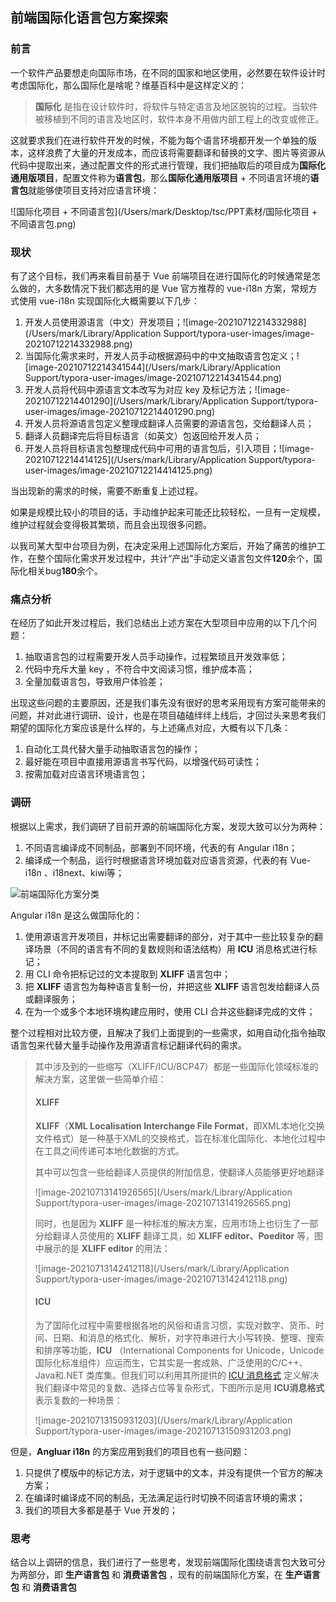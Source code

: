 ##  前端国际化语言包方案探索

### 前言

一个软件产品要想走向国际市场，在不同的国家和地区使用，必然要在软件设计时考虑国际化，那么国际化是啥呢？维基百科中是这样定义的：

> **国际化** 是指在设计软件时，将软件与特定语言及地区脱钩的过程。当软件被移植到不同的语言及地区时，软件本身不用做内部工程上的改变或修正。

这就要求我们在进行软件开发的时候，不能为每个语言环境都开发一个单独的版本，这样浪费了大量的开发成本，而应该将需要翻译和替换的文字、图片等资源从代码中提取出来，通过配置文件的形式进行管理，我们把抽取后的项目成为**国际化通用版项目**，配置文件称为**语言包**，那么**国际化通用版项目** + 不同语言环境的**语言包**就能够使项目支持对应语言环境：

![国际化项目 + 不同语言包](/Users/mark/Desktop/tsc/PPT素材/国际化项目 + 不同语言包.png)

### 现状

有了这个目标，我们再来看目前基于 Vue 前端项目在进行国际化的时候通常是怎么做的，大多数情况下我们都选用的是 Vue 官方推荐的 vue-i18n 方案，常规方式使用 vue-i18n 实现国际化大概需要以下几步：

1. 开发人员使用源语言（中文）开发项目；![image-20210712214332988](/Users/mark/Library/Application Support/typora-user-images/image-20210712214332988.png)
2. 当国际化需求来时，开发人员手动根据源码中的中文抽取语言包定义；![image-20210712214341544](/Users/mark/Library/Application Support/typora-user-images/image-20210712214341544.png)
3. 开发人员将代码中源语言文本改写为对应 key 及标记方法；![image-20210712214401290](/Users/mark/Library/Application Support/typora-user-images/image-20210712214401290.png)
4. 开发人员将源语言包定义整理成翻译人员需要的源语言包，交给翻译人员；
5. 翻译人员翻译完后将目标语言（如英文）包返回给开发人员；
6. 开发人员将目标语言包整理成代码中可用的语言包后，引入项目；![image-20210712214414125](/Users/mark/Library/Application Support/typora-user-images/image-20210712214414125.png)

当出现新的需求的时候，需要不断重复上述过程。

如果是规模比较小的项目的话，手动维护起来可能还比较轻松，一旦有一定规模，维护过程就会变得极其繁琐，而且会出现很多问题。

以我司某大型中台项目为例，在决定采用上述国际化方案后，开始了痛苦的维护工作，在整个国际化需求开发过程中，共计“产出”手动定义语言包文件**120**余个，国际化相关bug**180**余个。

### 痛点分析

在经历了如此开发过程后，我们总结出上述方案在大型项目中应用的以下几个问题：

1. 抽取语言包的过程需要开发人员手动操作，过程繁琐且开发效率低；
2. 代码中充斥大量 key ，不符合中文阅读习惯，维护成本高；
3. 全量加载语言包，导致用户体验差；



出现这些问题的主要原因，还是我们事先没有很好的思考采用现有方案可能带来的问题，并对此进行调研、设计，也是在项目磕磕绊绊上线后，才回过头来思考我们期望的国际化方案应该是什么样的，与上述痛点对应，大概有以下几条：

1. 自动化工具代替大量手动抽取语言包的操作；
2. 最好能在项目中直接用源语言书写代码，以增强代码可读性；
3. 按需加载对应语言环境语言包；



### 调研

根据以上需求，我们调研了目前开源的前端国际化方案，发现大致可以分为两种：

1. 不同语言编译成不同制品，部署到不同环境，代表的有 Angular i18n；
2. 编译成一个制品，运行时根据语言环境加载对应语言资源，代表的有 Vue-i18n 、i18next、kiwi等；

![前端国际化方案分类](/Users/mark/Desktop/tsc/PPT素材/前端国际化方案分类.png)

Angular i18n 是这么做国际化的：

1. 使用源语言开发项目，并标记出需要翻译的部分，对于其中一些比较复杂的翻译场景（不同的语言有不同的复数规则和语法结构）用 **ICU** 消息格式进行标记；
2. 用 CLI 命令把标记过的文本提取到 **XLIFF** 语言包中；
3. 把 **XLIFF** 语言包为每种语言复制一份，并把这些 **XLIFF** 语言包发给翻译人员或翻译服务；
4. 在为一个或多个本地环境构建应用时，使用 CLI 合并这些翻译完成的文件；

整个过程相对比较方便，且解决了我们上面提到的一些需求，如用自动化指令抽取语言包来代替大量手动操作及用源语言标记翻译代码的需求。

> 其中涉及到的一些缩写（XLIFF/ICU/BCP47）都是一些国际化领域标准的解决方案，这里做一些简单介绍：
>
> #### XLIFF 
>
> **XLIFF**（**XML Localisation Interchange File Format**，即XML本地化交换文件格式）是一种基于XML的交换格式，旨在标准化国际化、本地化过程中在工具之间传递可本地化数据的方式。
>
> 其中可以包含一些给翻译人员提供的附加信息，使翻译人员能够更好地翻译
>
> ![image-20210713141926565](/Users/mark/Library/Application Support/typora-user-images/image-20210713141926565.png)
>
> 同时，也是因为 **XLIFF** 是一种标准的解决方案，应用市场上也衍生了一部分给翻译人员使用的 **XLIFF** 翻译工具，如 **XLIFF editor、Poeditor** 等，图中展示的是 **XLIFF editor** 的用法：
>
> ![image-20210713142412118](/Users/mark/Library/Application Support/typora-user-images/image-20210713142412118.png)
>
> #### ICU
>
> 为了国际化过程中需要根据各地的风俗和语言习惯，实现对数字、货币、时间、日期、和消息的格式化、解析，对字符串进行大小写转换、整理、搜索和排序等功能，**ICU** （International Components for Unicode，Unicode 国际化标准组件）应运而生，它其实是一套成熟、广泛使用的C/C++、Java和.NET 类库集。但我们可以利用其所提供的 [ICU 消息格式](http://userguide.icu-project.org/formatparse/messages) 定义解决我们翻译中常见的复数、选择占位等复杂形式，下图所示是用 **ICU消息格式** 表示复数的一种场景：
>
> ![image-20210713150931203](/Users/mark/Library/Application Support/typora-user-images/image-20210713150931203.png)

但是，**Angluar i18n** 的方案应用到我们的项目也有一些问题：

1. 只提供了模版中的标记方法，对于逻辑中的文本，并没有提供一个官方的解决方案；
2. 在编译时编译成不同的制品，无法满足运行时切换不同语言环境的需求；
3. 我们的项目大多都是基于 Vue 开发的；

### 思考

结合以上调研的信息，我们进行了一些思考，发现前端国际化围绕语言包大致可分为两部分，即 **生产语言包** 和 **消费语言包** ，现有的前端国际化方案，在 **生产语言包** 和 **消费语言包** 






